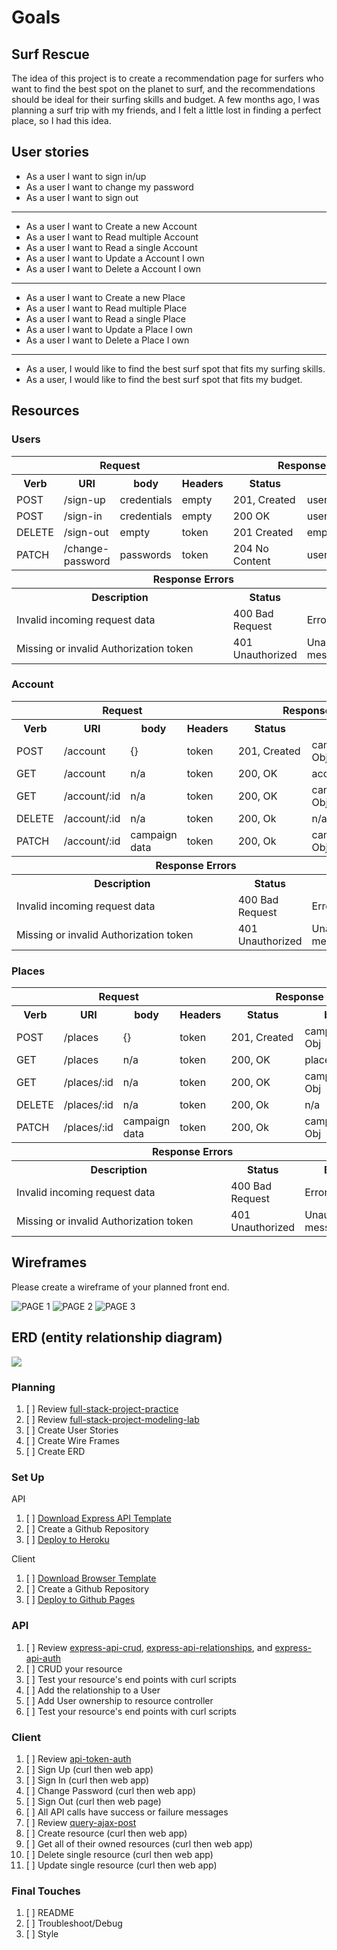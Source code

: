 # Goals
## Surf Rescue

The idea of this project is to create a recommendation page for surfers who want to find the best spot on the planet to surf, and the recommendations should be ideal for their surfing skills and budget. A few months ago, I was planning a surf trip with my friends, and I felt a little lost in finding a perfect place, so I had this idea.


## User stories

- As a user I want to sign in/up
- As a user I want to change my password
- As a user I want to sign out
 
 <hr>

- As a user I want to Create a new Account
- As a user I want to Read multiple Account
- As a user I want to Read a single Account
- As a user I want to Update a Account I own
- As a user I want to Delete a Account I own
 
 <hr>

- As a user I want to Create a new Place
- As a user I want to Read multiple Place
- As a user I want to Read a single Place
- As a user I want to Update a Place I own
- As a user I want to Delete a Place I own
 
 <hr>

- As a user, I would like to find the best surf spot that fits my surfing skills.
- As a user, I would like to find the best surf spot that fits my budget.

## Resources
### Users

<table>
<tr>
  <th colspan="4">Request</th>
  <th colspan="2">Response</th>
</tr>
<tr>
  <th>Verb</th>
  <th>URI</th>
  <th>body</th>
  <th>Headers</th>
  <th>Status</th>
  <th>body</th>
</tr>
<tr>
<td>POST</td>
<td>/sign-up</td>
<td>credentials</td>
<td>empty</td>
<td>201, Created</td>
<td>user</td>
</tr>
<tr>
<td>POST</td>
<td>/sign-in</td>
<td>credentials</td>
<td>empty</td>
<td>200 OK</td>
<td>user w/token</td>
</tr>
<tr>
<td>DELETE</td>
<td>/sign-out</td>
<td>empty</td>
<td>token</td>
<td>201 Created</td>
<td>empty</td>
</tr>
<tr>
<td>PATCH</td>
<td>/change-password</td>
<td>passwords</td>
<td>token</td>
<td>204 No Content</td>
<td>user w/token</td>
</tr>
<tr>
  <th colspan="6">Response Errors</th>
</tr>
<tr>
  <th colspan="4">Description</th>
  <th colspan="1">Status</th>
  <th colspan="1">Body</th>
</tr>
<tr>
  <td colspan="4">Invalid incoming request data</td>
  <td>400 Bad Request</td>
  <td>Error object</td>
</tr>
<tr>
  <td colspan="4">Missing or invalid Authorization token</td>
  <td>401 Unauthorized</td>
  <td>Unauthorized message</td>
</tr>
</table>

### Account
<table>
<tr>
  <th colspan="4">Request</th>
  <th colspan="2">Response</th>
</tr>
<tr>
  <th>Verb</th>
  <th>URI</th>
  <th>body</th>
  <th>Headers</th>
  <th>Status</th>
  <th>body</th>
</tr>
<tr>
<td>POST</td>
<td> /account</td>
<td>{}</td>
<td>token</td>
<td>201, Created</td>
<td>campaign Obj</td>
</tr>
<tr>
<td>GET</td>
<td>/account</td>
<td>n/a</td>
<td>token</td>
<td>200, OK</td>
<td>account Obj</td>
</tr>
<td>GET</td>
<td>/account/:id</td>
<td>n/a</td>
<td>token</td>
<td>200, OK</td>
<td>campaign Obj</td>
</tr>
<tr>
<td>DELETE</td>
<td>/account/:id</td>
<td> n/a </td>
<td>token</td>
<td>200, Ok</td>
<td>n/a</td>
</tr>
</tr>
<tr>
<td>PATCH</td>
<td>/account/:id</td>
<td>campaign data</td>
<td>token</td>
<td>200, Ok</td>
<td>campaign Obj</td>
</tr>
<tr>
  <th colspan="6">Response Errors</th>
</tr>
<tr>
  <th colspan="4">Description</th>
  <th colspan="1">Status</th>
  <th colspan="1">Body</th>
</tr>
<tr>
  <td colspan="4">Invalid incoming request data</td>
  <td>400 Bad Request</td>
  <td>Error object</td>
</tr>
<tr>
  <td colspan="4">Missing or invalid Authorization token</td>
  <td>401 Unauthorized</td>
  <td>Unauthorized message</td>
</tr>
</table>

### Places
<table>
<tr>
  <th colspan="4">Request</th>
  <th colspan="2">Response</th>
</tr>
<tr>
  <th>Verb</th>
  <th>URI</th>
  <th>body</th>
  <th>Headers</th>
  <th>Status</th>
  <th>body</th>
</tr>
<tr>
<td>POST</td>
<td> /places</td>
<td>{}</td>
<td>token</td>
<td>201, Created</td>
<td>campaign Obj</td>
</tr>
<tr>
<td>GET</td>
<td>/places</td>
<td>n/a</td>
<td>token</td>
<td>200, OK</td>
<td>places Obj</td>
</tr>
<td>GET</td>
<td>/places/:id</td>
<td>n/a</td>
<td>token</td>
<td>200, OK</td>
<td>campaign Obj</td>
</tr>
<tr>
<td>DELETE</td>
<td>/places/:id</td>
<td> n/a </td>
<td>token</td>
<td>200, Ok</td>
<td>n/a</td>
</tr>
</tr>
<tr>
<td>PATCH</td>
<td>/places/:id</td>
<td>campaign data</td>
<td>token</td>
<td>200, Ok</td>
<td>campaign Obj</td>
</tr>
<tr>
  <th colspan="6">Response Errors</th>
</tr>
<tr>
  <th colspan="4">Description</th>
  <th colspan="1">Status</th>
  <th colspan="1">Body</th>
</tr>
<tr>
  <td colspan="4">Invalid incoming request data</td>
  <td>400 Bad Request</td>
  <td>Error object</td>
</tr>
<tr>
  <td colspan="4">Missing or invalid Authorization token</td>
  <td>401 Unauthorized</td>
  <td>Unauthorized message</td>
</tr>
</table>

## Wireframes

Please create a wireframe of your planned front end.


![PAGE 1](https://i.imgur.com/fyGqJA6.png)
![PAGE 2](https://i.imgur.com/LZ2bEc5.png)
![PAGE 3](https://i.imgur.com/rA53i5n.png)


## ERD (entity relationship diagram)
![](https://i.imgur.com/3mMy5Xp.png)

### Planning
1.  [ ] Review [full-stack-project-practice](https://git.generalassemb.ly/ga-wdi-boston/full-stack-project-practice)
1.  [ ] Review [full-stack-project-modeling-lab](https://git.generalassemb.ly/ga-wdi-boston/full-stack-project-modeling-lab)
1.  [ ] Create User Stories
1.  [ ] Create Wire Frames
1.  [ ] Create ERD

### Set Up

API

1.  [ ] [Download Express API Template](https://git.generalassemb.ly/ga-wdi-boston/express-api-template)
1.  [ ] Create a Github Repository
1.  [ ] [Deploy to Heroku](https://git.generalassemb.ly/ga-wdi-boston/express-api-deployment-guide)

Client

1.  [ ] [Download Browser Template](https://git.generalassemb.ly/ga-wdi-boston/browser-template)
1.  [ ] Create a Github Repository
1.  [ ] [Deploy to Github Pages](https://git.generalassemb.ly/ga-wdi-boston/gh-pages-deployment-guide)

### API
1.  [ ] Review [express-api-crud](https://git.generalassemb.ly/ga-wdi-boston/express-api-crud), [express-api-relationships](https://git.generalassemb.ly/ga-wdi-boston/express-api-relationships), and [express-api-auth](https://git.generalassemb.ly/ga-wdi-boston/express-api-auth)
1.  [ ] CRUD your resource
1.  [ ] Test your resource's end points with curl scripts
1.  [ ] Add the relationship to a User
1.  [ ] Add User ownership to resource controller
1.  [ ] Test your resource's end points with curl scripts

### Client
1.  [ ] Review [api-token-auth](https://git.generalassemb.ly/ga-wdi-boston/api-token-auth)
1.  [ ] Sign Up (curl then web app)
1.  [ ] Sign In (curl then web app)
1.  [ ] Change Password (curl then web app)
1.  [ ] Sign Out (curl then web page)
1.  [ ] All API calls have success or failure messages
1.  [ ] Review [query-ajax-post](https://github.com/ga-wdi-boston/jquery-ajax-post)
1.  [ ] Create resource (curl then web app)
1.  [ ] Get all of their owned resources (curl then web app)
1.  [ ] Delete single resource (curl then web app)
1.  [ ] Update single resource (curl then web app)

### Final Touches
1.  [ ] README
2.  [ ] Troubleshoot/Debug
3.  [ ] Style

